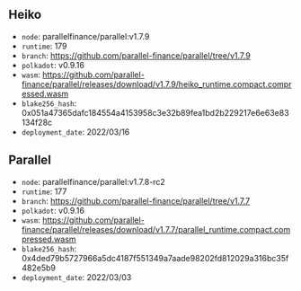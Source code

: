 ## Heiko

- `node`: parallelfinance/parallel:v1.7.9
- `runtime`: 179
- `branch`: https://github.com/parallel-finance/parallel/tree/v1.7.9
- `polkadot`: v0.9.16
- `wasm`: https://github.com/parallel-finance/parallel/releases/download/v1.7.9/heiko_runtime.compact.compressed.wasm
- `blake256_hash`: 0x051a47365dafc184554a4153958c3e32b89fea1bd2b229217e6e63e83134f28c
- `deployment_date`: 2022/03/16

## Parallel

- `node`: parallelfinance/parallel:v1.7.8-rc2
- `runtime`: 177
- `branch`: https://github.com/parallel-finance/parallel/tree/v1.7.7
- `polkadot`: v0.9.16
- `wasm`: https://github.com/parallel-finance/parallel/releases/download/v1.7.7/parallel_runtime.compact.compressed.wasm
- `blake256_hash`: 0x4ded79b5727966a5dc4187f551349a7aade98202fd812029a316bc35f482e5b9
- `deployment_date`: 2022/03/03
